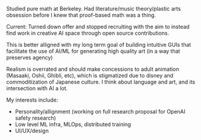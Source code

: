 Studied pure math at Berkeley. Had literature/music theory/plastic arts obsession before I knew that proof-based math was a thing.

Current: Turned down offer and stopped recruiting with the aim to instead find work in creative AI space through open source contributions. 

This is better alligned with my long term goal of building intuitive GUIs that facilitate the use of AI/ML for generating high quality art (in a way that preserves agency)


Realism is overrated and should make concessions to adult animation (Masaaki, Oshii, Ghibli, etc), which is stigmatized due to disney and commoditization of Japanese culture.
I think about language and art, and its intersection with AI a lot. 




My interests include:

- Personality/allignment (working on full research proposal for OpenAI safety research)
- Low level ML infra, MLOps, distributed training
- UI/UX/design
